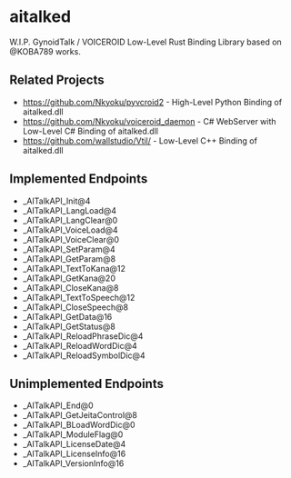 # aitalked
W.I.P. GynoidTalk / VOICEROID Low-Level Rust Binding Library based on @KOBA789 works.

## Related Projects
- https://github.com/Nkyoku/pyvcroid2 - High-Level Python Binding of aitalked.dll
- https://github.com/Nkyoku/voiceroid_daemon - C# WebServer with Low-Level C# Binding of aitalked.dll
- https://github.com/wallstudio/Vtil/ - Low-Level C++ Binding of aitalked.dll

## Implemented Endpoints
- _AITalkAPI_Init@4
- _AITalkAPI_LangLoad@4
- _AITalkAPI_LangClear@0
- _AITalkAPI_VoiceLoad@4
- _AITalkAPI_VoiceClear@0
- _AITalkAPI_SetParam@4
- _AITalkAPI_GetParam@8
- _AITalkAPI_TextToKana@12
- _AITalkAPI_GetKana@20
- _AITalkAPI_CloseKana@8
- _AITalkAPI_TextToSpeech@12
- _AITalkAPI_CloseSpeech@8
- _AITalkAPI_GetData@16
- _AITalkAPI_GetStatus@8
- _AITalkAPI_ReloadPhraseDic@4
- _AITalkAPI_ReloadWordDic@4
- _AITalkAPI_ReloadSymbolDic@4

## Unimplemented Endpoints
- _AITalkAPI_End@0
- _AITalkAPI_GetJeitaControl@8
- _AITalkAPI_BLoadWordDic@0
- _AITalkAPI_ModuleFlag@0
- _AITalkAPI_LicenseDate@4
- _AITalkAPI_LicenseInfo@16
- _AITalkAPI_VersionInfo@16
